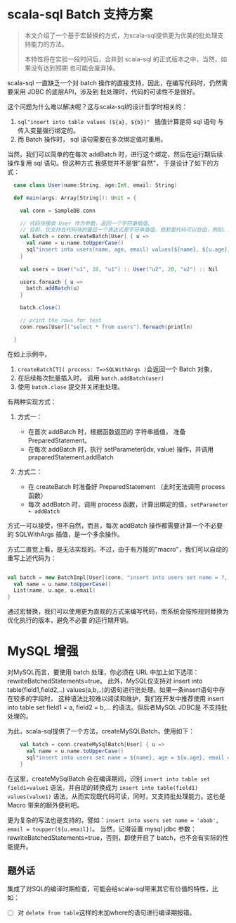# scala-sql Batch 支持方案

> 本文介绍了一个基于宏替换的方式，为scala-sql提供更为优美的批处理支持能力的方法。
> 
> 本特性将在实验一段时间后，合并到 scala-sql 的正式版本之中，当然，如果没有达到预期
> 也可能会废弃掉。

scala-sql 一直缺乏一个对 batch 操作的直接支持，因此，在编写代码时，仍然需要采用 JDBC 的底层API，涉及到
批处理时，代码的可读性不是很好。

这个问题为什么难以解决呢？这与scala-sql的设计哲学时相关的：

1. `sql"insert into table values (${a}, ${b})" ` 插值计算是将 sql 语句 与 传入变量强行绑定的。
2. 而 Batch 操作时， sql 语句需要在多次绑定值时重用。

当然，我们可以简单的在每次 addBatch 时，进行这个绑定，然后在运行期后续操作复用 sql 语句。但这种方式
我感觉并不是很"自然"， 于是设计了如下的方式：

```scala
  case class User(name:String, age:Int, email: String)

  def main(args: Array[String]): Unit = {

    val conn = SampleDB.conn

    // 代码块接收 User 作为参数，返回一个字符串插值。
    // 目前，仅支持在代码块的最后一个表达式是字符串插值。但前面代码可以自由，例如，进行必要的计算。
    val batch = conn.createBatch[User] { u =>
      val name = u.name.toUpperCase()
      sql"insert into users(name, age, email) values(${name}, ${u.age}, ${u.email})"
    }
    
    val users = User("u1", 10, "u1") :: User("u2", 20, "u2") :: Nil

    users.foreach { u =>
      batch.addBatch(u)
    }

    batch.close()

    // print the rows for test
    conn.rows[User]("select * from users").foreach(println)

  }

```

在如上示例中，
1. `createBatch[T]( process: T=>SQLWithArgs )`会返回一个 Batch 对象，
2. 在后续每次批量插入时， 调用 `batch.addBatch(user)`
3. 使用 `batch.close` 提交并关闭批处理。

有两种实现方式：

1. 方式一：

    - 在首次 addBatch 时，根据函数返回的 字符串插值， 准备 PreparedStatement。
    - 在每次 addBatch 时，执行 setParameter(idx, value) 操作，并调用 praparedStatement.addBatch

2. 方式二：

    - 在 createBatch 时准备好 PreparedStatement （此时无法调用 process 函数）
    - 每次 addBatch 时，调用 process 函数，计算出绑定的值，`setParameter + addBatch`
  
方式一可以接受，但不自然，而且，每次 addBatch 操作都需要计算一个不必要的 SQLWithArgs 插值，是一个多余操作。

方式二直觉上看，是无法实现的。不过，由于有万能的"macro"，我们可以自动的重写上述代码为：

```scala

val batch = new BatchImpl[User](conn, "insert into users set name = ?, age = ?, email = ?") { u =>
  val name = u.name.toUpperCase()
  List(name, u.age, u.email) 
}

```

通过宏替换，我们可以使用更为直观的方式来编写代码，而系统会按照规则替换为优化执行的版本，避免不必要
的运行期开销。

# MySQL 增强
对MySQL而言，要使用 batch 处理，你必须在 URL 中加上如下选项：rewriteBatchedStatements=true。
此外，MySQL仅支持对 insert into table(field1,field2,..) values(a,b,..)的语句进行批处理。如果一条insert语句中存在较多的字段时，
这种语法比较难以阅读和维护，我们在开发中推荐使用 insert into table set field1 = a, field2 = b,... 的语法。但后者MySQL JDBC是
不支持批处理的。

为此，scala-sql提供了一个方法，createMySQLBatch，使用如下：
```scala
    val batch = conn.createMySqlBatch[User] { u =>
      val name = u.name.toUpperCase()
      sql"insert into users set name = ${name}, age = ${u.age}, email = ${u.email}"
    }
```
在这里，createMySqlBatch 会在编译期间，识别 `insert into table set field1=value1` 语法，并自动的转换成为 `insert into table(field1) values(value1)` 语法，从而实现既代码可读，同时，又支持批处理能力。这也是 Macro 带来的额外便利吧。

更为复杂的写法也是支持的，譬如：`insert into users set name = 'abab', email = toupper(${u.email})`。
当然，记得设置 mysql jdbc 参数：rewriteBatchedStatements=true，否则，即使开启了 batch，也不会有实际的性能提升。


## 题外话
集成了对SQL的编译时期检查，可能会给scala-sql带来其它有价值的特性，比如：
- [ ] 对 `delete from table`这样的未加where的语句进行编译期报错。

